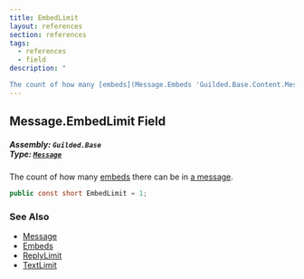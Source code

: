 ```yaml
---
title: EmbedLimit
layout: references
section: references
tags:
  - references
  - field
description: "

The count of how many [embeds](Message.Embeds 'Guilded.Base.Content.Message.Embeds') there can be in [a message](Message 'Guilded.Base.Content.Message')."
---
```


## Message.EmbedLimit Field
##### **Assembly:** `Guilded.Base`<br/>**Type:** [`Message`](Message 'Guilded.Base.Content.Message')

The count of how many [embeds](Message.Embeds 'Guilded.Base.Content.Message.Embeds') there can be in [a message](Message 'Guilded.Base.Content.Message').

```csharp
public const short EmbedLimit = 1;
```

### See Also
- [Message](Message 'Guilded.Base.Content.Message')
- [Embeds](Message.Embeds 'Guilded.Base.Content.Message.Embeds')
- [ReplyLimit](Message.ReplyLimit 'Guilded.Base.Content.Message.ReplyLimit')
- [TextLimit](Message.TextLimit 'Guilded.Base.Content.Message.TextLimit')